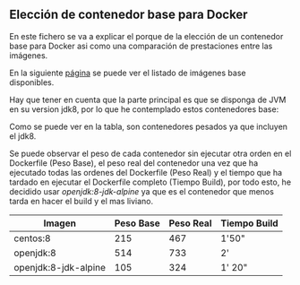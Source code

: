 ## Elección de contenedor base para Docker

En este fichero se va a explicar el porque de la elección de un contenedor base para Docker asi como una comparación de prestaciones entre las imágenes.

En la siguiente [página](https://hub.docker.com/search?q=&type=image&category=base) se puede ver el listado de imágenes base disponibles.

Hay que tener en cuenta que la parte principal es que se disponga de JVM en su version jdk8, por lo que he contemplado estos contenedores base:

Como se puede ver en la tabla, son contenedores pesados ya que incluyen el jdk8.

Se puede observar el peso de cada contenedor sin ejecutar otra orden en el Dockerfile (Peso Base), el peso real del contenedor una vez que ha ejecutado todas las ordenes del Dockerfile (Peso Real) y el tiempo que ha tardado en ejecutar el Dockerfile completo (Tiempo Build), por todo esto, he decidido usar *openjdk:8-jdk-alpine* ya que es el contenedor que menos tarda en hacer el build y el mas liviano.

|Imagen|Peso Base|Peso Real|Tiempo Build|
|---|---|---|---|
|centos:8|215|467|1'50"|
|openjdk:8|514|733|2'|
|openjdk:8-jdk-alpine|105|324|1' 20"|
